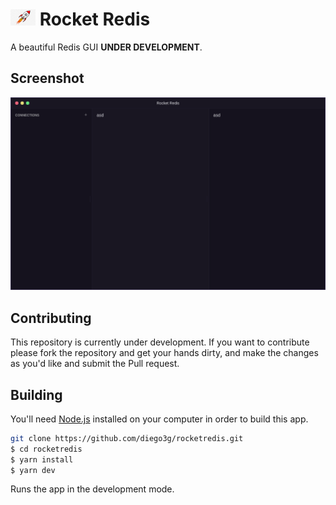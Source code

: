 # <img src=".github/rocket.png" width="40"> Rocket Redis

A beautiful Redis GUI <b>UNDER DEVELOPMENT</b>.

## Screenshot

![Rocket Redis](/.github/screenshot.png)

## Contributing

This repository is currently under development. If you want to contribute please fork the repository and get your hands dirty, and make the changes as you'd like and submit the Pull request.

## Building

You'll need [Node.js](https://nodejs.org) installed on your computer in order to build this app.

```bash
git clone https://github.com/diego3g/rocketredis.git
$ cd rocketredis
$ yarn install
$ yarn dev
```

Runs the app in the development mode.<br/>